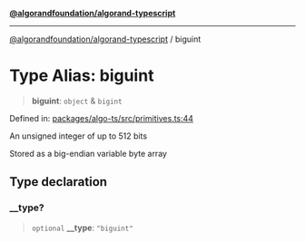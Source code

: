 [**@algorandfoundation/algorand-typescript**](../README.md)

***

[@algorandfoundation/algorand-typescript](../README.md) / biguint

# Type Alias: biguint

> **biguint**: `object` & `bigint`

Defined in: [packages/algo-ts/src/primitives.ts:44](https://github.com/algorandfoundation/puya-ts/blob/main/packages/algo-ts/src/primitives.ts#L44)

An unsigned integer of up to 512 bits

Stored as a big-endian variable byte array

## Type declaration

### \_\_type?

> `optional` **\_\_type**: `"biguint"`
